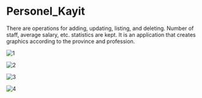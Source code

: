 # Personel_Kayit
 There are operations for adding, updating, listing, and deleting. Number of staff, average salary, etc. statistics are kept. It is an application that creates graphics according to the province and profession.
 
![1](https://user-images.githubusercontent.com/80748350/113308751-276a4300-930f-11eb-978e-a9802e5732a5.jpg)

![2](https://user-images.githubusercontent.com/80748350/113308761-289b7000-930f-11eb-8034-22875e990773.jpg)

![3](https://user-images.githubusercontent.com/80748350/113308763-289b7000-930f-11eb-9869-a2844e9cd6ac.jpg)

![4](https://user-images.githubusercontent.com/80748350/113308764-29340680-930f-11eb-8754-b2929d0b4ebf.jpg)
